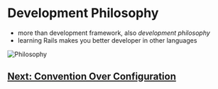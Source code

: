 # Development Philosophy
- more than development framework, also _development philosophy_
- learning Rails makes you better developer in other languages

![Philosophy](https://www.irishtimes.com/polopoly_fs/1.4005392.1567441608!/image/image.jpg_gen/derivatives/box_620_330/image.jpg)

 ## [Next: Convention Over Configuration](04_CONVENTION.md)